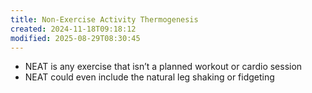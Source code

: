 ```yaml
---
title: Non-Exercise Activity Thermogenesis
created: 2024-11-18T09:18:12
modified: 2025-08-29T08:30:45
---
```


* NEAT is any exercise that isn’t a planned workout or cardio session
* NEAT could even include the natural leg shaking or fidgeting
